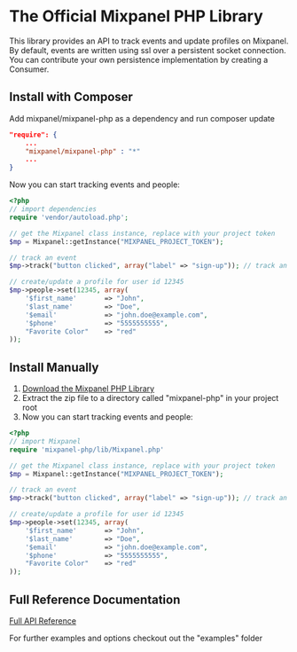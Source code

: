 The Official Mixpanel PHP Library
============
This library provides an API to track events and update profiles on Mixpanel. By default, events are written using ssl over a persistent socket connection. You can contribute your own persistence implementation by creating a Consumer.

Install with Composer
------------
Add mixpanel/mixpanel-php as a dependency and run composer update

```json
"require": {
    ...
    "mixpanel/mixpanel-php" : "*"
    ...
}
```

Now you can start tracking events and people:

```php
<?php
// import dependencies
require 'vendor/autoload.php';

// get the Mixpanel class instance, replace with your project token
$mp = Mixpanel::getInstance("MIXPANEL_PROJECT_TOKEN");

// track an event
$mp->track("button clicked", array("label" => "sign-up")); // track an event

// create/update a profile for user id 12345
$mp->people->set(12345, array(
    '$first_name'       => "John",
    '$last_name'        => "Doe",
    '$email'            => "john.doe@example.com",
    '$phone'            => "5555555555",
    "Favorite Color"    => "red"
));
```


Install Manually
------------
 1. <a href="https://github.com/mixpanel/mixpanel-php/archive/master.zip">Download the Mixpanel PHP Library</a>
 2.  Extract the zip file to a directory called "mixpanel-php" in your project root
 3.  Now you can start tracking events and people:

```php
<?php
// import Mixpanel
require 'mixpanel-php/lib/Mixpanel.php'

// get the Mixpanel class instance, replace with your project token
$mp = Mixpanel::getInstance("MIXPANEL_PROJECT_TOKEN");

// track an event
$mp->track("button clicked", array("label" => "sign-up")); // track an event

// create/update a profile for user id 12345
$mp->people->set(12345, array(
    '$first_name'       => "John",
    '$last_name'        => "Doe",
    '$email'            => "john.doe@example.com",
    '$phone'            => "5555555555",
    "Favorite Color"    => "red"
));
```

Full Reference Documentation
-------------
<a href="http://mixpanel.github.io/mixpanel-php">Full API Reference</a>

For further examples and options checkout out the "examples" folder

